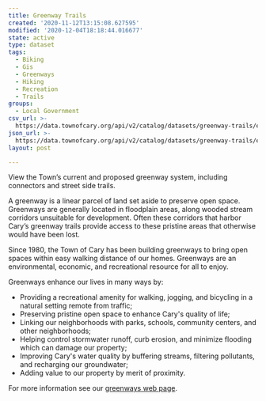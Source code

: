 ```yaml
---
title: Greenway Trails
created: '2020-11-12T13:15:08.627595'
modified: '2020-12-04T18:18:44.016677'
state: active
type: dataset
tags:
  - Biking
  - Gis
  - Greenways
  - Hiking
  - Recreation
  - Trails
groups:
  - Local Government
csv_url: >-
  https://data.townofcary.org/api/v2/catalog/datasets/greenway-trails/exports/csv
json_url: >-
  https://data.townofcary.org/api/v2/catalog/datasets/greenway-trails/exports/json
layout: post

---
```

<p>View the Town’s current and proposed greenway system, including connectors and street side trails.</p><p>A greenway is a linear parcel of land set aside to preserve open space. Greenways are generally located in floodplain areas, along wooded stream corridors unsuitable for development. Often these corridors that harbor Cary’s greenway trails provide access to these pristine areas that otherwise would have been lost. </p><p>Since 1980, the Town of Cary has been building greenways to bring open spaces within easy walking distance of our homes. Greenways are an environmental, economic, and recreational resource for all to enjoy. </p><p>Greenways enhance our lives in many ways by: </p><ul> 
<li>Providing a recreational amenity for walking, jogging, and bicycling in a natural setting remote from traffic;</li><li>Preserving pristine open space to enhance Cary's quality of life;</li><li>Linking our neighborhoods with parks, schools, community centers, and other neighborhoods;</li><li>Helping control stormwater runoff, curb erosion, and minimize flooding which can damage our property;</li><li>Improving Cary's water quality by buffering streams, filtering pollutants, and recharging our groundwater;</li><li>Adding value to our property by merit of proximity.</li></ul><p>For more information see our <a href="https://www.townofcary.org/Departments/Parks__Recreation___Cultural_Resources/Parks_and_Greenways/Greenways.htm" target="_blank">greenways web page</a>.</p>
